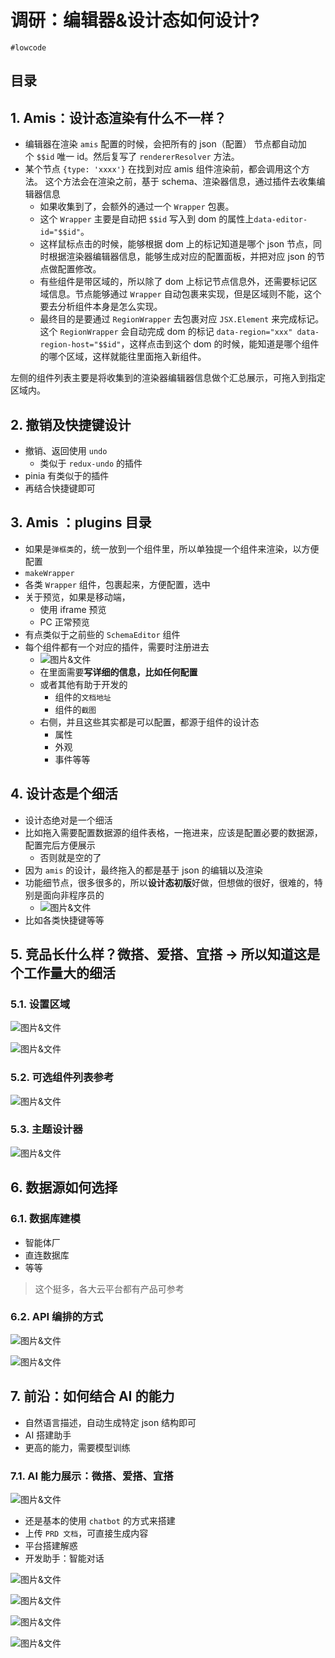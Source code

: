 
# 调研：编辑器&设计态如何设计?

`#lowcode` 


## 目录
<!-- toc -->
 ## 1. Amis：设计态渲染有什么不一样？ 

- 编辑器在渲染 `amis` 配置的时候，会把所有的 json（配置） 节点都自动加个 `$$id` 唯一 id。然后复写了 `rendererResolver` 方法。
- 某个节点 `{type: 'xxxx'}` 在找到对应 amis 组件渲染前，都会调用这个方法。 这个方法会在渲染之前，基于 schema、渲染器信息，通过插件去收集编辑器信息
	- 如果收集到了，会额外的通过一个 `Wrapper` 包裹。
	- 这个 `Wrapper` 主要是自动把 `$$id` 写入到 dom 的属性上`data-editor-id="$$id"`。
	- 这样鼠标点击的时候，能够根据 dom 上的标记知道是哪个 json 节点，同时根据渲染器编辑器信息，能够生成对应的配置面板，并把对应 json 的节点做配置修改。
	- 有些组件是带区域的，所以除了 dom 上标记节点信息外，还需要标记区域信息。节点能够通过 `Wrapper` 自动包裹来实现，但是区域则不能，这个要去分析组件本身是怎么实现。
	- 最终目的是要通过 `RegionWrapper` 去包裹对应 `JSX.Element` 来完成标记。这个 `RegionWrapper` 会自动完成 dom 的标记 `data-region="xxx" data-region-host="$$id"`，这样点击到这个 dom 的时候，能知道是哪个组件的哪个区域，这样就能往里面拖入新组件。

左侧的组件列表主要是将收集到的渲染器编辑器信息做个汇总展示，可拖入到指定区域内。

## 2. 撤销及快捷键设计

- 撤销、返回使用 `undo` 
	- 类似于 `redux-undo` 的插件
- pinia 有类似于的插件
- 再结合快捷键即可

## 3. Amis ：plugins 目录

- 如果是`弹框类`的，统一放到一个组件里，所以单独提一个组件来渲染，以方便配置
- `makeWrapper` 
- 各类 `Wrapper` 组件，包裹起来，方便配置，选中
- 关于预览，如果是移动端，
	- 使用 iframe 预览
	- PC 正常预览
- 有点类似于之前些的 `SchemaEditor` 组件
- 每个组件都有一个对应的插件，需要时注册进去
	- ![图片&文件](./files/20241108.png)
	- 在里面需要**写详细的信息，比如任何配置**
	- 或者其他有助于开发的
		- 组件的`文档地址`
		- 组件的`截图`
	- 右侧，并且这些其实都是可以配置，都源于组件的设计态
		- 属性
		- 外观
		- 事件等等

## 4. 设计态是个细活

- 设计态绝对是一个细活
- 比如拖入需要配置数据源的组件表格，一拖进来，应该是配置必要的数据源，配置完后方便展示
	- 否则就是空的了
- 因为 `amis` 的设计，最终拖入的都是基于 json 的编辑以及渲染
- 功能细节点，很多很多的，所以**设计态初版**好做，但想做的很好，很难的，特别是面向非程序员的
	- ![图片&文件](./files/20241108-1.png)
- 比如各类快捷键等等

## 5. 竞品长什么样？微搭、爱搭、宜搭 → 所以知道这是个工作量大的细活

### 5.1. 设置区域

![图片&文件](./files/20241201-69.png)


![图片&文件](./files/20241201-67.png)

### 5.2. 可选组件列表参考

![图片&文件](./files/20241201-68.png)

### 5.3. 主题设计器

![图片&文件](./files/20241201-70.png)

## 6. 数据源如何选择

### 6.1. 数据库建模

- 智能体厂
- 直连数据库
- 等等

> 这个挺多，各大云平台都有产品可参考

### 6.2. API 编排的方式

![图片&文件](./files/20241108-5.png)

![图片&文件](./files/20241108-4.png)

## 7. 前沿：如何结合 AI 的能力

- 自然语言描述，自动生成特定 json 结构即可
- AI 搭建助手
- 更高的能力，需要模型训练

### 7.1. AI 能力展示：微搭、爱搭、宜搭

![图片&文件](./files/20241108-2.png)

- 还是基本的使用 `chatbot` 的方式来搭建
- 上传 `PRD 文档`，可直接生成内容
- 平台搭建解惑
- 开发助手：智能对话

![图片&文件](./files/20241201-64.png)


![图片&文件](./files/20241201-65.png)

![图片&文件](./files/20241108-3.png)

![图片&文件](./files/20241201-66.png)






